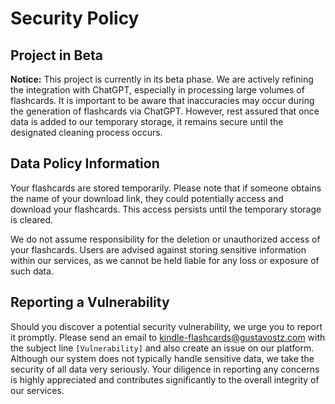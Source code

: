 # Security Policy

## Project in Beta

**Notice:** This project is currently in its beta phase. We are actively refining the integration with ChatGPT, especially in processing large volumes of flashcards. It is important to be aware that inaccuracies may occur during the generation of flashcards via ChatGPT. However, rest assured that once data is added to our temporary storage, it remains secure until the designated cleaning process occurs.

## Data Policy Information

Your flashcards are stored temporarily. Please note that if someone obtains the name of your download link, they could potentially access and download your flashcards. This access persists until the temporary storage is cleared.

We do not assume responsibility for the deletion or unauthorized access of your flashcards. Users are advised against storing sensitive information within our services, as we cannot be held liable for any loss or exposure of such data.

## Reporting a Vulnerability

Should you discover a potential security vulnerability, we urge you to report it promptly. Please send an email to kindle-flashcards@gustavostz.com with the subject line `[Vulnerability]` and also create an issue on our platform. Although our system does not typically handle sensitive data, we take the security of all data very seriously. Your diligence in reporting any concerns is highly appreciated and contributes significantly to the overall integrity of our services.
